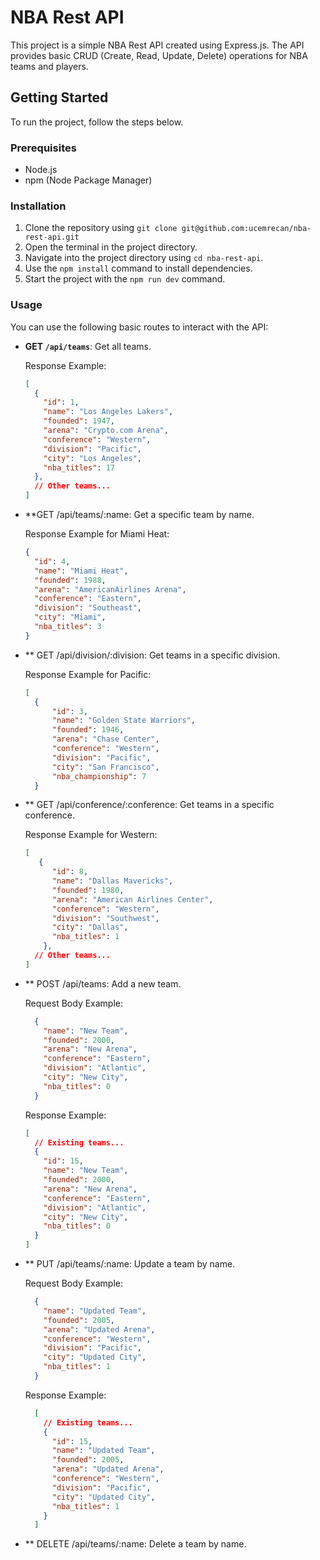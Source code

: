 # NBA Rest API

This project is a simple NBA Rest API created using Express.js. The API provides basic CRUD (Create, Read, Update, Delete) operations for NBA teams and players.

## Getting Started

To run the project, follow the steps below.

### Prerequisites

- Node.js
- npm (Node Package Manager)

### Installation

1. Clone the repository using `git clone git@github.com:ucemrecan/nba-rest-api.git`
2. Open the terminal in the project directory.
3. Navigate into the project directory using `cd nba-rest-api`.
4. Use the `npm install` command to install dependencies.
5. Start the project with the `npm run dev` command.

### Usage

You can use the following basic routes to interact with the API:

- **GET `/api/teams`**: Get all teams.

  Response Example:

  ```json
  [
    {
      "id": 1,
      "name": "Los Angeles Lakers",
      "founded": 1947,
      "arena": "Crypto.com Arena",
      "conference": "Western",
      "division": "Pacific",
      "city": "Los Angeles",
      "nba_titles": 17
    },
    // Other teams...
  ]

- **GET /api/teams/:name: Get a specific team by name.

  Response Example for Miami Heat:
  
    ```json
    {
      "id": 4,
      "name": "Miami Heat",
      "founded": 1988,
      "arena": "AmericanAirlines Arena",
      "conference": "Eastern",
      "division": "Southeast",
      "city": "Miami",
      "nba_titles": 3
    }

- ** GET /api/division/:division: Get teams in a specific division.

  Response Example for Pacific:

  ```json
  [
    {
        "id": 3,
        "name": "Golden State Warriors",
        "founded": 1946,
        "arena": "Chase Center",
        "conference": "Western",
        "division": "Pacific",
        "city": "San Francisco",
        "nba_championship": 7
    }

- ** GET /api/conference/:conference: Get teams in a specific conference.

  Response Example for Western:

  ```json
  [
     {
        "id": 8,
        "name": "Dallas Mavericks",
        "founded": 1980,
        "arena": "American Airlines Center",
        "conference": "Western",
        "division": "Southwest",
        "city": "Dallas",
        "nba_titles": 1
      },
    // Other teams...
  ]

- ** POST /api/teams: Add a new team.

  Request Body Example:

  ```json
    {
      "name": "New Team",
      "founded": 2000,
      "arena": "New Arena",
      "conference": "Eastern",
      "division": "Atlantic",
      "city": "New City",
      "nba_titles": 0
    }
  ```
  Response Example:

  ```json
  [
    // Existing teams...
    {
      "id": 15,
      "name": "New Team",
      "founded": 2000,
      "arena": "New Arena",
      "conference": "Eastern",
      "division": "Atlantic",
      "city": "New City",
      "nba_titles": 0
    }
  ]

- ** PUT /api/teams/:name: Update a team by name.

  Request Body Example:

  ```json
    {
      "name": "Updated Team",
      "founded": 2005,
      "arena": "Updated Arena",
      "conference": "Western",
      "division": "Pacific",
      "city": "Updated City",
      "nba_titles": 1
    }
  ```
  Response Example:
  ```json
    [
      // Existing teams...
      {
        "id": 15,
        "name": "Updated Team",
        "founded": 2005,
        "arena": "Updated Arena",
        "conference": "Western",
        "division": "Pacific",
        "city": "Updated City",
        "nba_titles": 1
      }
    ]

- ** DELETE /api/teams/:name: Delete a team by name.

